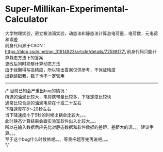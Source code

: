 # Super-Millikan-Experimental-Calculator




大学物理实验，密立根油滴实验，动态法和静态法计算总电荷量，电荷数，元电荷和误差\
前身代码源于CSDN：https://blog.csdn.net/qq_31914923/article/details/72598177\
前身代码只能计算静态方法下的答案\
更改后同时能够计算动态方法\
由于我懒得写高精度，所以输出答案仅供参考，不保证精度\
出锅请戳我，戳了也不一定管用

*** 




/* 
目前已知会严重出bug的情况：\
    所选的油滴比较大，电荷携带量比较多，下降速度比较快\
    通常比较合适的油滴电荷在十或二十左右\
    下降速度在8～20秒左右\
    当下降速度小于5秒的时候出锅会比较大。。。\
    此时静态计算结果会跟实验室软件出入比较大。。。\
    所以在输入数据后应先比对静态数据和软件数据的差距，差距大的话。。。建议手算。。。\
    至于这个bug什么时候修呢。。。等我把题写完再说吧。。。\
*/


